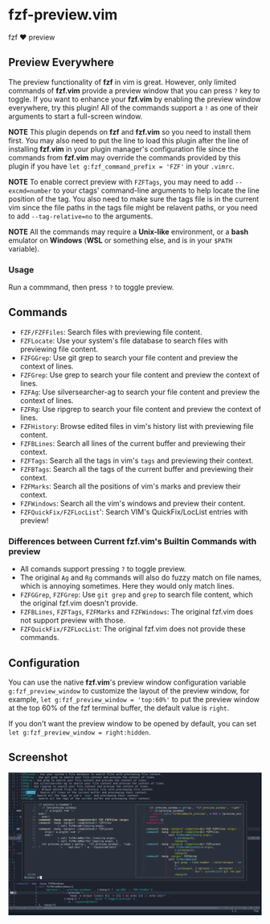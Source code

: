 # fzf-preview.vim

fzf :heart: preview

## Preview Everywhere

The preview functionality of **fzf** in vim is great. However, only limited
commands of **fzf.vim** provide a preview window that you can press `?` key
to toggle. If you want to enhance your **fzf.vim** by enabling the preview
window everywhere, try this plugin! All of the commands support a `!` as one
of their arguments to start a full-screen window.

**NOTE** This plugin depends on **fzf** and **fzf.vim** so you need to install
them first. You may also need to put the line to load this plugin after the
line of installing **fzf.vim** in your plugin manager's configuration file
since the commands from **fzf.vim** may override the commands provided by this
plugin if you have `let g:fzf_command_prefix = 'FZF'` in your `.vimrc`.

**NOTE** To enable correct preview with `FZFTags`, you may need to add
`--excmd=number` to your ctags' command-line arguments to help locate the line
position of the tag. You also need to make sure the tags file is in the current
vim since the file paths in the tags file might be relavent paths, or you need
to add `--tag-relative=no` to the arguments.

**NOTE** All the commands may require a **Unix-like** environment, or a **bash** emulator
on **Windows** (**WSL** or something else, and is in your `$PATH` variable).

### Usage

Run a commmand, then press `?` to toggle preview.

## Commands

- `FZF/FZFFiles`: Search files with previewing file content.
- `FZFLocate`: Use your system's file database to search files with previewing file content.
- `FZFGGrep`: Use git grep to search your file content and preview the context of lines.
- `FZFGrep`: Use grep to search your file content and preview the context of lines.
- `FZFAg`: Use silversearcher-ag to search your file content and preview the context of lines.
- `FZFRg`: Use ripgrep to search your file content and preview the context of lines.
- `FZFHistory`: Browse edited files in vim's history list with previewing file content.
- `FZFBLines`: Search all lines of the current buffer and previewing their context.
- `FZFTags`: Search all the tags in vim's `tags` and previewing their context.
- `FZFBTags`: Search all the tags of the current buffer and previewing their context.
- `FZFMarks`: Search all the positions of vim's marks and preview their context.
- `FZFWindows`: Search all the vim's windows and preview their content.
- `FZFQuickFix/FZFLocList`': Search VIM's QuickFix/LocList entries with preview!

### Differences between Current fzf.vim's Builtin Commands with preview

- All comands support pressing `?` to toggle preview.
- The original `Ag` and `Rg` commands will also do fuzzy match on file names, which is annoying sometimes. Here they would only match lines.
- `FZFGGrep`, `FZFGrep`: Use `git grep` and `grep` to search file content, which the original fzf.vim doesn't provide.
- `FZFBLines`, `FZFTags`, `FZFMarks` and `FZFWindows`: The original fzf.vim does not support preview with those.
- `FZFQuickFix/FZFLocList`: The original fzf.vim does not provide these commands.

## Configuration

You can use the native **fzf.vim**'s preview window configuration variable `g:fzf_preview_window`
to customize the layout of the preview window, for example, `let g:fzf_preview_window = 'top:60%'`
to put the preview window at the top 60% of the fzf terminal buffer, the default value is `right`.

If you don't want the preview window to be opened by default, you can set `let g:fzf_preview_window = right:hidden`.

## Screenshot

![Screenshot](image/fzf-preview.png)
